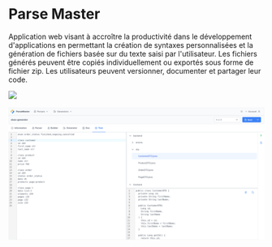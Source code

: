 # Parse Master

Application web visant à accroître la productivité dans le développement d'applications en permettant la création de syntaxes personnalisées et la génération de fichiers basée sur du texte saisi par l'utilisateur. Les fichiers générés peuvent être copiés individuellement ou exportés sous forme de fichier zip. Les utilisateurs peuvent versionner, documenter et partager leur code.

![](doc/demo.avif?raw=true)

![](doc/screenshot1.webp?raw=true)
